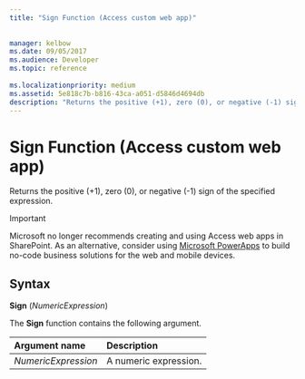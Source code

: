 ```yaml
---
title: "Sign Function (Access custom web app)"
 
 
manager: kelbow
ms.date: 09/05/2017
ms.audience: Developer
ms.topic: reference
  
ms.localizationpriority: medium
ms.assetid: 5e818c7b-b816-43ca-a051-d5846d4694db
description: "Returns the positive (+1), zero (0), or negative (-1) sign of the specified expression."
---
```


# Sign Function (Access custom web app)

Returns the positive (+1), zero (0), or negative (-1) sign of the specified expression.
  
> [!IMPORTANT]
> Microsoft no longer recommends creating and using Access web apps in SharePoint. As an alternative, consider using [Microsoft PowerApps](https://powerapps.microsoft.com/) to build no-code business solutions for the web and mobile devices. 
  
## Syntax

 **Sign** (*NumericExpression*) 
  
The **Sign** function contains the following argument. 
  
|**Argument name**|**Description**|
|:-----|:-----|
| *NumericExpression*  <br/> | A numeric expression. |
   

